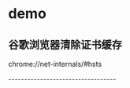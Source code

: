 # demo
<h2>谷歌浏览器清除证书缓存</h2>
<p>chrome://net-internals/#hsts</p>
<p>----------------------------------</p>
